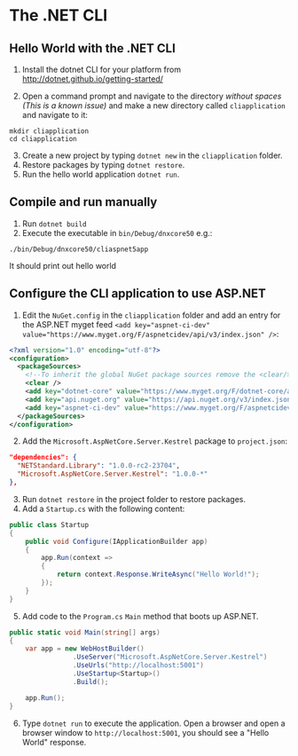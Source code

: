 # The .NET CLI

## Hello World with the .NET CLI

1. Install the dotnet CLI for your platform from http://dotnet.github.io/getting-started/



2. Open a command prompt and navigate to the directory *without spaces (This is a known issue)* and make a new directory called `cliapplication` and navigate to it:

  ```
  mkdir cliapplication
  cd cliapplication
  ```

3. Create a new project by typing `dotnet new` in the `cliapplication` folder.
4. Restore packages by typing `dotnet restore`.
5. Run the hello world application `dotnet run`.

## Compile and run manually

1. Run `dotnet build`
2. Execute the executable in `bin/Debug/dnxcore50` e.g.:

  ```
  ./bin/Debug/dnxcore50/cliaspnet5app
  ```
  
  It should print out hello world

## Configure the CLI application to use ASP.NET

1. Edit the `NuGet.config` in the `cliapplication` folder and add an entry for the ASP.NET myget feed `<add key="aspnet-ci-dev" value="https://www.myget.org/F/aspnetcidev/api/v3/index.json" />`:

  ```XML
  <?xml version="1.0" encoding="utf-8"?>
  <configuration>
    <packageSources>
      <!--To inherit the global NuGet package sources remove the <clear/> line below -->
      <clear />
      <add key="dotnet-core" value="https://www.myget.org/F/dotnet-core/api/v3/index.json" />
      <add key="api.nuget.org" value="https://api.nuget.org/v3/index.json" />
      <add key="aspnet-ci-dev" value="https://www.myget.org/F/aspnetcidev/api/v3/index.json" />
    </packageSources>
  </configuration>
  ```

2. Add the `Microsoft.AspNetCore.Server.Kestrel` package to `project.json`:

  ```JSON
  "dependencies": {
    "NETStandard.Library": "1.0.0-rc2-23704",
    "Microsoft.AspNetCore.Server.Kestrel": "1.0.0-*"
  },
  ```

3. Run `dotnet restore` in the project folder to restore packages.
4. Add a `Startup.cs` with the following content:

  ```C#
  public class Startup
  {
      public void Configure(IApplicationBuilder app)
      {
          app.Run(context =>
          {
              return context.Response.WriteAsync("Hello World!");
          });
      }
  }
  ```

5. Add code to the `Program.cs` `Main` method that boots up ASP.NET.

  ```C#
  public static void Main(string[] args)
  {
      var app = new WebHostBuilder()
                  .UseServer("Microsoft.AspNetCore.Server.Kestrel")
                  .UseUrls("http://localhost:5001")
                  .UseStartup<Startup>()
                  .Build();

      app.Run();
  }
  ```

6. Type `dotnet run` to execute the application. Open a browser and open a browser window to `http://localhost:5001`, you should see a "Hello World" response.
